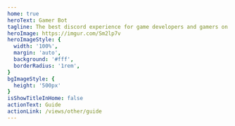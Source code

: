```yaml
---
home: true
heroText: Gamer Bot
tagline: The best discord experience for game developers and gamers on Official Gaming Servers!
heroImage: https://imgur.com/Sm2lp7v
heroImageStyle: {
  width: '100%',
  margin: 'auto',
  background: '#fff',
  borderRadius: '1rem',
}
bgImageStyle: {
  height: '500px'
}
isShowTitleInHome: false
actionText: Guide
actionLink: /views/other/guide
---
```

